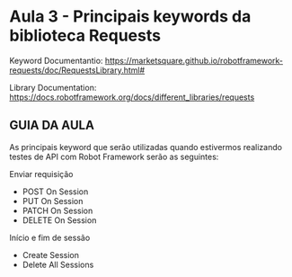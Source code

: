 # Aula 3 - Principais keywords da biblioteca Requests

Keyword Documentantio: https://marketsquare.github.io/robotframework-requests/doc/RequestsLibrary.html#

Library Documentation: https://docs.robotframework.org/docs/different_libraries/requests

## GUIA DA AULA

As principais keyword que serão utilizadas quando estivermos realizando testes de API com Robot Framework serão as seguintes:

Enviar requisição
- POST On Session
- PUT On Session
- PATCH On Session
- DELETE On Session

Início e fim de sessão
- Create Session
- Delete All Sessions